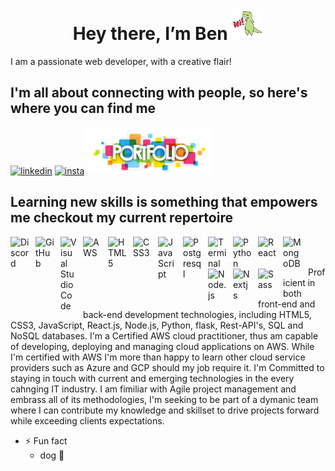 <h1 align="center">Hey there, I’m Ben <img src="./hello_gif.gif" width=auto, height=50px></h1>

I am a passionate web developer, with a creative flair!

<h2>I'm all about connecting with people, so here's where you can find me</h2>

[<img src="https://www.svgrepo.com/show/382726/linkedin-linked-in.svg" alt="linkedin" width="63px">](https://www.linkedin.com/in/benjamin-davies-77b05729b/) 
[<img src="https://www.svgrepo.com/show/452229/instagram-1.svg" alt="insta" width="70px">](https://www.instagram.com/b3n.davies/)
<a href="https://bendavies1218.github.io/Portfolio_2024/" target="_blank"><img src="./port.webp" width=200px, height=auto></a>

<h2>Learning new skills is something that empowers me checkout my current 
repertoire</h2>

<img align="left" alt="Discord" width="30px" src="https://www.svgrepo.com/show/343548/discord-communication-interaction-message-network.svg" style="padding-right:10px;" />
<img align="left" alt="GitHub" width="30px" src="https://www.svgrepo.com/show/475654/github-color.svg" style="padding-right:10px;" />
<img align="left" alt="Visual Studio Code" width="26px" src="https://cdn.jsdelivr.net/gh/devicons/devicon/icons/vscode/vscode-original.svg" style="padding-right:10px;" />
<img align="left" alt="AWS" width="30px" src="https://www.svgrepo.com/show/448266/aws.svg" style="padding-right:10px;"/>
<img align="left" alt="HTML5" width="30px" src="https://cdn.jsdelivr.net/gh/devicons/devicon/icons/html5/html5-original.svg" style="padding-right:10px;" />
<img align="left" alt="CSS3" width="30px" src="https://cdn.jsdelivr.net/gh/devicons/devicon/icons/css3/css3-original.svg" style="padding-right:10px;" />
<img align="left" alt="JavaScript" width="30px" src="https://cdn.jsdelivr.net/gh/devicons/devicon/icons/javascript/javascript-original.svg" style="padding-right:10px;" /> 
<img align="left" alt="Postgresql" width="30px" src="https://www.svgrepo.com/show/354200/postgresql.svg" style="padding-right:10px;" /> 
<img align="left" alt="Terminal" width="30px" src="https://www.svgrepo.com/show/336126/terminal.svg" style="padding-right:10px;" />
<img align="left" alt="Python" width="30px" src="https://www.svgrepo.com/show/452091/python.svg" style="padding-right:10px;" />
<img align="left" alt="React" width="30px" src="https://cdn.jsdelivr.net/gh/devicons/devicon/icons/react/react-original.svg" style="padding-right:10px;" />
<img align="left" alt="MongoDB" width="30px" src="https://cdn.jsdelivr.net/gh/devicons/devicon/icons/mongodb/mongodb-original.svg" style="padding-right:10px;" />
<img align="left" alt="Node.js" width="30px" src="https://cdn.jsdelivr.net/gh/devicons/devicon/icons/nodejs/nodejs-original.svg" style="padding-right:10px;" />
<img align="left" alt="Nextjs" width="30px" src="https://www.svgrepo.com/show/342062/next-js.svg" style="padding-right:10px;" />
<img align="left" alt="Sass" width="30px" src="https://cdn.jsdelivr.net/gh/devicons/devicon/icons/sass/sass-original.svg" style="padding-right:10px;"/><br><br>

<p> 
Proficient in both front-end and back-end development technologies, including HTML5, CSS3, JavaScript, React.js, Node.js, Python, flask, Rest-API's, SQL and NoSQL databases. I'm a Certified AWS cloud practitioner, thus am capable of developing, deploying and managing cloud applications on AWS. While I'm certified with AWS I'm more than happy to learn other cloud service providers such as Azure and GCP should my job require it. I'm Committed to staying in touch with current and emerging technologies in the every cahnging IT industry. I am fimiliar with Agile project management and embrass all of its methodologies, I'm seeking to be part of a dymanic team where I can contribute my knowledge and skillset to drive projects forward while exceeding clients expectations.
</p> 

- ⚡ Fun fact
    - dog 🐶

<!---
BenDavies1218/BenDavies1218 is a ✨ special ✨ repository because its `README.md` (this file) appears on your GitHub profile.
You can click the Preview link to take a look at your changes.
--->

